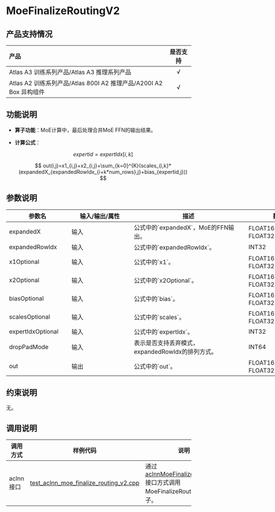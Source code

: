 # MoeFinalizeRoutingV2

## 产品支持情况

|产品      | 是否支持 |
|:----------------------------|:-----------:|
|<term>Atlas A3 训练系列产品/Atlas A3 推理系列产品</term>|      √     |
|<term>Atlas A2 训练系列产品/Atlas 800I A2 推理产品/A200I A2 Box 异构组件</term>|      √     |

## 功能说明

-   **算子功能**：MoE计算中，最后处理合并MoE FFN的输出结果。
-   **计算公式**：

    $$
    expertid=expertIdx[i,k]
    $$
    
    $$
    out(i,j)=x1_{i,j}+x2_{i,j}+\sum_{k=0}^{K}(scales_{i,k}*(expandedX_{expandedRowIdx_{i+k*num_rows},j}+bias_{expertid,j}))
    $$

## 参数说明

<table style="undefined;table-layout: fixed; width: 1576px"><colgroup>
  <col style="width: 170px">
  <col style="width: 170px">
  <col style="width: 312px">
  <col style="width: 213px">
  <col style="width: 100px">
  </colgroup>
  <thead>
    <tr>
      <th>参数名</th>
      <th>输入/输出/属性</th>
      <th>描述</th>
      <th>数据类型</th>
      <th>数据格式</th>
    </tr></thead>
  <tbody>
    <tr>
      <td>expandedX</td>
      <td>输入</td>
      <td>公式中的`expandedX`，MoE的FFN输出。</td>
      <td>FLOAT16、BFLOAT16、FLOAT32</td>
      <td>ND</td>
    </tr>
    <tr>
      <td>expandedRowIdx</td>
      <td>输入</td>
      <td>公式中的`expandedRowIdx`。</td>
      <td>INT32</td>
      <td>ND</td>
    </tr>
    <tr>
      <td>x1Optional</td>
      <td>输入</td>
      <td>公式中的`x1`。</td>
      <td>FLOAT16、BFLOAT16、FLOAT32</td>
      <td>ND</td>
    </tr>
    <tr>
      <td>x2Optional</td>
      <td>输入</td>
      <td>公式中的`x2Optional`。</td>
      <td>FLOAT16、BFLOAT16、FLOAT32</td>
      <td>ND</td>
    </tr>
    <tr>
      <td>biasOptional</td>
      <td>输入</td>
      <td>公式中的`bias`。</td>
      <td>FLOAT16、BFLOAT16、FLOAT32</td>
      <td>ND</td>
    </tr>
    <tr>
      <td>scalesOptional</td>
      <td>输入</td>
      <td>公式中的`scales`。</td>
      <td>FLOAT16、BFLOAT16、FLOAT32</td>
      <td>ND</td>
    </tr>
    <tr>
      <td>expertIdxOptional</td>
      <td>输入</td>
      <td>公式中的`expertIdx`。</td>
      <td>INT32</td>
      <td>ND</td>
    </tr>
    <tr>
      <td>dropPadMode</td>
      <td>输入</td>
      <td>表示是否支持丢弃模式，expandedRowIdx的排列方式。</td>
      <td>INT64</td>
      <td>-</td>
    </tr>
    <tr>
      <td>out</td>
      <td>输出</td>
      <td>公式中的`out`。</td>
      <td>FLOAT16、BFLOAT16、FLOAT32</td>
      <td>ND</td>
    </tr>
  </tbody></table>

## 约束说明

无。

## 调用说明

| 调用方式   | 样例代码           | 说明                                         |
| ---------------- | --------------------------- | --------------------------------------------------- |
| aclnn接口  | [test_aclnn_moe_finalize_routing_v2.cpp](examples/test_aclnn_moe_finalize_routing_v2.cpp) | 通过[aclnnMoeFinalizeRoutingV2](docs/aclnnMoeFinalizeRoutingV2.md)接口方式调用MoeFinalizeRoutingV2算子。 |